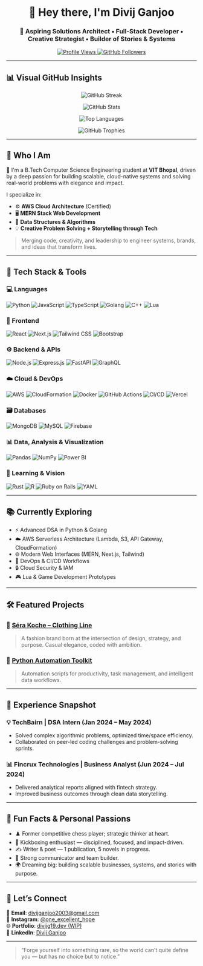 <h1 align="center">👋 Hey there, I'm Divij Ganjoo</h1>

<h3 align="center">🚀 Aspiring Solutions Architect • Full-Stack Developer • Creative Strategist • Builder of Stories & Systems</h3>

<p align="center">
  <a href="https://github.com/divijg19">
    <img src="https://komarev.com/ghpvc/?username=divijg19&style=flat-square&color=blue" alt="Profile Views" />
  </a>
  <a href="https://github.com/divijg19?tab=followers">
    <img src="https://img.shields.io/github/followers/divijg19?label=Followers&style=flat-square" alt="GitHub Followers" />
  </a>
</p>

---

## 📊 Visual GitHub Insights

<p align="center">
  <img src="https://streak-stats.demolab.com?user=divijg19&theme=tokyonight&hide_border=true" alt="GitHub Streak" />
</p>

<p align="center">
  <img src="https://github-readme-stats.vercel.app/api?username=divijg19&show_icons=true&theme=radical" alt="GitHub Stats" />
</p>

<p align="center">
  <img src="https://github-readme-stats.vercel.app/api/top-langs/?username=divijg19&layout=compact&theme=tokyonight" alt="Top Languages" />
</p>

<p align="center">
  <img src="https://github-profile-trophy.vercel.app/?username=divijg19&theme=onedark&margin-w=15&no-frame=true" alt="GitHub Trophies" />
</p>

---

## 🧠 Who I Am

🎯 I'm a B.Tech Computer Science Engineering student at **VIT Bhopal**, driven by a deep passion for building scalable, cloud-native systems and solving real-world problems with elegance and impact.

I specialize in:
- ⚙️ **AWS Cloud Architecture** (Certified)
- 🖥️ **MERN Stack Web Development**
- 🧠 **Data Structures & Algorithms**
- 💡 **Creative Problem Solving + Storytelling through Tech**

> Merging code, creativity, and leadership to engineer systems, brands, and ideas that transform lives.

---

## 🧰 Tech Stack & Tools

### 💻 Languages
![Python](https://img.shields.io/badge/Python-3670A0?style=for-the-badge&logo=python&logoColor=white)
![JavaScript](https://img.shields.io/badge/JavaScript-F7DF1E?style=for-the-badge&logo=javascript&logoColor=black)
![TypeScript](https://img.shields.io/badge/TypeScript-007ACC?style=for-the-badge&logo=typescript&logoColor=white)
![Golang](https://img.shields.io/badge/Go-00ADD8?style=for-the-badge&logo=go&logoColor=white)
![C++](https://img.shields.io/badge/C++-00599C?style=for-the-badge&logo=cplusplus&logoColor=white)
![Lua](https://img.shields.io/badge/Lua-2C2D72?style=for-the-badge&logo=lua&logoColor=white)

### 🧩 Frontend
![React](https://img.shields.io/badge/React-20232A?style=for-the-badge&logo=react&logoColor=61DAFB)
![Next.js](https://img.shields.io/badge/Next.js-000000?style=for-the-badge&logo=nextdotjs&logoColor=white)
![Tailwind CSS](https://img.shields.io/badge/Tailwind_CSS-38B2AC?style=for-the-badge&logo=tailwind-css&logoColor=white)
![Bootstrap](https://img.shields.io/badge/Bootstrap-563D7C?style=for-the-badge&logo=bootstrap&logoColor=white)

### ⚙️ Backend & APIs
![Node.js](https://img.shields.io/badge/Node.js-339933?style=for-the-badge&logo=nodedotjs&logoColor=white)
![Express.js](https://img.shields.io/badge/Express.js-000000?style=for-the-badge&logo=express&logoColor=white)
![FastAPI](https://img.shields.io/badge/FastAPI-005571?style=for-the-badge&logo=fastapi&logoColor=white)
![GraphQL](https://img.shields.io/badge/GraphQL-E10098?style=for-the-badge&logo=graphql&logoColor=white)

### ☁️ Cloud & DevOps
![AWS](https://img.shields.io/badge/AWS-232F3E?style=for-the-badge&logo=amazonaws&logoColor=white)
![CloudFormation](https://img.shields.io/badge/CloudFormation-7B3F00?style=for-the-badge&logo=amazon-aws&logoColor=white)
![Docker](https://img.shields.io/badge/Docker-2496ED?style=for-the-badge&logo=docker&logoColor=white)
![GitHub Actions](https://img.shields.io/badge/GitHub_Actions-2088FF?style=for-the-badge&logo=github-actions&logoColor=white)
![CI/CD](https://img.shields.io/badge/CI%2FCD-20C997?style=for-the-badge&logo=gitlab&logoColor=white)
![Vercel](https://img.shields.io/badge/Vercel-000000?style=for-the-badge&logo=vercel&logoColor=white)

### 🗃️ Databases
![MongoDB](https://img.shields.io/badge/MongoDB-4EA94B?style=for-the-badge&logo=mongodb&logoColor=white)
![MySQL](https://img.shields.io/badge/MySQL-00758F?style=for-the-badge&logo=mysql&logoColor=white)
![Firebase](https://img.shields.io/badge/Firebase-FFCA28?style=for-the-badge&logo=firebase&logoColor=black)

### 📊 Data, Analysis & Visualization
![Pandas](https://img.shields.io/badge/Pandas-150458?style=for-the-badge&logo=pandas&logoColor=white)
![NumPy](https://img.shields.io/badge/NumPy-013243?style=for-the-badge&logo=numpy&logoColor=white)
![Power BI](https://img.shields.io/badge/PowerBI-F2C811?style=for-the-badge&logo=powerbi&logoColor=black)

### 🧠 Learning & Vision
![Rust](https://img.shields.io/badge/Rust-000000?style=for-the-badge&logo=rust&logoColor=white)
![R](https://img.shields.io/badge/R-276DC3?style=for-the-badge&logo=r&logoColor=white)
![Ruby on Rails](https://img.shields.io/badge/Ruby_on_Rails-CC0000?style=for-the-badge&logo=ruby-on-rails&logoColor=white)
![YAML](https://img.shields.io/badge/YAML-000000?style=for-the-badge&logo=yaml&logoColor=white)

---

## 📚 Currently Exploring

- ⚡ Advanced DSA in Python & Golang
- ☁️ AWS Serverless Architecture (Lambda, S3, API Gateway, CloudFormation)
- 🌐 Modern Web Interfaces (MERN, Next.js, Tailwind)
- 🚀 DevOps & CI/CD Workflows
- 🔒 Cloud Security & IAM
- 🎮 Lua & Game Development Prototypes

---

## 🛠️ Featured Projects

### 🎨 [Séra Koche – Clothing Line](https://github.com/divijg19/project-sera-koche)
> A fashion brand born at the intersection of design, strategy, and purpose. Casual elegance, coded with ambition.

### 🤖 [Python Automation Toolkit](https://github.com/divijg19/project-automation-toolkit)
> Automation scripts for productivity, task management, and intelligent data workflows.

---

## 💼 Experience Snapshot

### 💡 TechBairn | DSA Intern (Jan 2024 – May 2024)
- Solved complex algorithmic problems, optimized time/space efficiency.
- Collaborated on peer-led coding challenges and problem-solving sprints.

### 📊 Fincrux Technologies | Business Analyst (Jun 2024 – Jul 2024)
- Delivered analytical reports aligned with fintech strategy.
- Improved business outcomes through clean data storytelling.

---

## 🧠 Fun Facts & Personal Passions

- ♟️ Former competitive chess player; strategic thinker at heart.
- 🥊 Kickboxing enthusiast — disciplined, focused, and impact-driven.
- ✍️ Writer & poet — 1 publication, 5 novels in progress.
- 💬 Strong communicator and team builder.
- 🌍 Dreaming big: building scalable businesses, systems, and stories with purpose.

---

## 💬 Let’s Connect

📧 **Email**: [divijganjoo2003@gmail.com](mailto:divijganjoo2003@gmail.com)  
📸 **Instagram**: [@one_excellent_hope](https://www.instagram.com/one_excellent_hope/)  
🌐 **Portfolio**: [divijg19.dev (WIP)](https://sites.google.com/view/divij-ganjoo/home)  
💼 **LinkedIn**: [Divij Ganjoo](https://www.linkedin.com/in/divij-ganjoo/)

---

> “Forge yourself into something rare, so the world can’t quite define you — but has no choice but to notice.”

<!---
divijg19/divijg19 is a ✨ special ✨ repository because its `README.md` (this file) appears on your GitHub profile.
Click the Preview link to see it live.
--->
